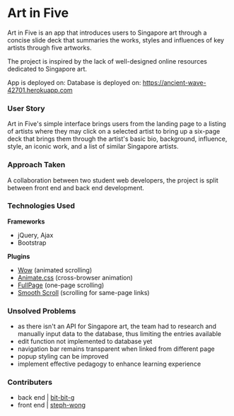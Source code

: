 # Art in Five

Art in Five is an app that introduces users to Singapore art through a concise slide deck that summaries the works, styles and influences of key artists through five artworks.

The project is inspired by the lack of well-designed online resources dedicated to Singapore art.

App is deployed on:
Database is deployed on: https://ancient-wave-42701.herokuapp.com


### User Story

Art in Five's simple interface brings users from the landing page to a listing of artists where they may click on a selected artist to bring up a six-page deck that brings them through the artist's basic bio, background, influence, style, an iconic work, and a list of similar Singapore artists.


### Approach Taken

A collaboration between two student web developers, the project is split between front end and back end development.


### Technologies Used

**Frameworks**
- jQuery, Ajax
- Bootstrap

**Plugins**
- [Wow](https://github.com/matthieua/WOW) (animated scrolling)
- [Animate.css](https://daneden.github.io/animate.css/) (cross-browser animation)
- [FullPage](http://alvarotrigo.com/fullPage/) (one-page scrolling)
- [Smooth Scroll](https://plugins.jquery.com/smooth-scroll/) (scrolling for same-page links)


### Unsolved Problems

- as there isn't an API for Singapore art, the team had to research and manually input data to the database, thus limiting the entries available
- edit function not implemented to database yet
- navigation bar remains transparent when linked from different page
- popup styling can be improved
- implement effective pedagogy to enhance learning experience


### Contributers

- back end | [bit-bit-g](https://github.com/bit-bit-g)
- front end | [steph-wong](https://github.com/steph-wong)
